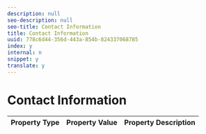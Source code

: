 ```yaml
---
description: null
seo-description: null
seo-title: Contact Information
title: Contact Information
uuid: 778c6d44-356d-443a-854b-824337068785
index: y
internal: n
snippet: y
translate: y
---
```


# Contact Information



| Property Type |Property Value |Property Description |
|---|---|---|

